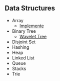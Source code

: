 ## Data Structures
  * Array
    * [Implemente]()
  * Binary Tree
    * [Wavelet Tree](https://github.com/TheAlgorithms/Python/blob/master/data_structures/binary_tree/wavelet_tree.py)
  * Disjoint Set
  * Hashing
  * Heap
  * Linked List
  * Queue
  * Stacks
  * Trie
